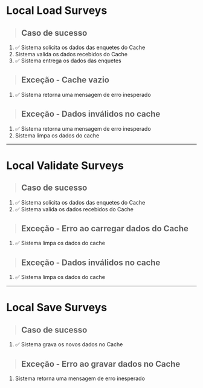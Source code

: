 # Local Load Surveys

> ## Caso de sucesso
1. ✅ Sistema solicita os dados das enquetes do Cache
2. Sistema valida os dados recebidos do Cache
3. ✅ Sistema entrega os dados das enquetes

> ## Exceção - Cache vazio
1. ✅ Sistema retorna uma mensagem de erro inesperado

> ## Exceção - Dados inválidos no cache
1. ✅ Sistema retorna uma mensagem de erro inesperado
2. Sistema limpa os dados do cache

---

# Local Validate Surveys

> ## Caso de sucesso
1. ✅ Sistema solicita os dados das enquetes do Cache
2. ✅ Sistema valida os dados recebidos do Cache

> ## Exceção - Erro ao carregar dados do Cache
1. ✅ Sistema limpa os dados do cache

> ## Exceção - Dados inválidos no cache
1. ✅ Sistema limpa os dados do cache

---

# Local Save Surveys

> ## Caso de sucesso
1. ✅ Sistema grava os novos dados no Cache

> ## Exceção - Erro ao gravar dados no Cache
1. Sistema retorna uma mensagem de erro inesperado